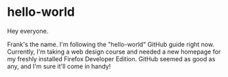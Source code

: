 # hello-world

Hey everyone.

Frank's the name. I'm following the "hello-world" GitHub guide right now.
Currently, I'm taking a web design course and needed a new homepage for my freshly installed Firefox Developer Edition.
GitHub seemed as good as any, and I'm sure it'll come in handy!
